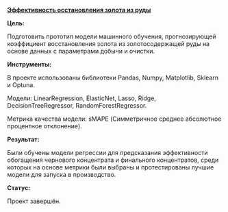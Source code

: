 [**Эффективность осстановления золота из руды**](https://github.com/AnnaTrampa/Portfolio/blob/main/Gold_Recovery_ML/Gold_Recovery_ML.ipynb)

**Цель:**

Подготовить прототип модели машинного обучения, прогнозирующей коэффициент восстановления золота из золотосодержащей руды на основе данных с параметрами добычи и очистки.

**Инструменты:**

В проекте использованы библиотеки Pandas, Numpy, Matplotlib, Sklearn и Optuna.

Модели: LinearRegression, ElasticNet, Lasso, Ridge, DecisionTreeRegressor, RandomForestRegressor. 

Метрика качества модели: sMAPE (Симметричное среднее абсолютное процентное отклонение).

**Результат:**

Были обучены модели регрессии для предсказания эффективности обогащения чернового концентрата и финального концентратов, среди которых на основе метрики были выбраны и протестированы лучшие модели для запуска в производство. 

**Статус:**

Проект завершён.
